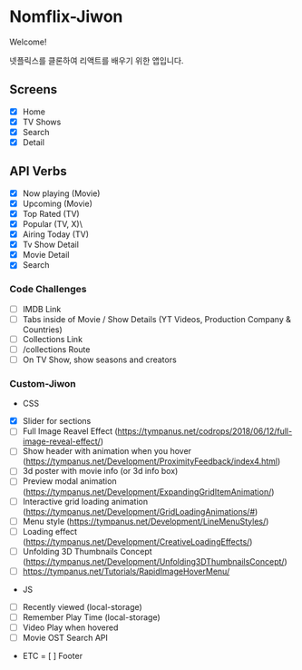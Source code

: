 # Nomflix-Jiwon

Welcome!

넷플릭스를 클론하여 리액트를 배우기 위한 앱입니다.

## Screens

 - [x] Home
 - [x] TV Shows
 - [x] Search
 - [x] Detail
 
 ## API Verbs

 - [x] Now playing (Movie)
 - [x] Upcoming (Movie)
 - [x] Top Rated (TV)
 - [x] Popular (TV, X)\
 - [x] Airing Today (TV)
 - [x] Tv Show Detail
 - [x] Movie Detail
 - [x] Search

 ### Code Challenges
 - [ ] IMDB Link
 - [ ] Tabs inside of Movie / Show Details (YT Videos, Production Company & Countries)
 - [ ] Collections Link
 - [ ] /collections Route
 - [ ] On TV Show, show seasons and creators

 ### Custom-Jiwon

 - CSS

 - [x] Slider for sections
 - [ ] Full Image Reavel Effect (https://tympanus.net/codrops/2018/06/12/full-image-reveal-effect/)
 - [ ] Show header with animation when you hover (https://tympanus.net/Development/ProximityFeedback/index4.html)
 - [ ] 3d poster with movie info (or 3d info box)
 - [ ] Preview modal animation (https://tympanus.net/Development/ExpandingGridItemAnimation/)
 - [ ] Interactive grid loading animation (https://tympanus.net/Development/GridLoadingAnimations/#)
 - [ ] Menu style (https://tympanus.net/Development/LineMenuStyles/)
 - [ ] Loading effect (https://tympanus.net/Development/CreativeLoadingEffects/)
 - [ ] Unfolding 3D Thumbnails Concept (https://tympanus.net/Development/Unfolding3DThumbnailsConcept/)
 - [ ] https://tympanus.net/Tutorials/RapidImageHoverMenu/

 - JS

 - [ ] Recently viewed (local-storage)
 - [ ] Remember Play Time (local-storage)
 - [ ] Video Play when hovered
 - [ ] Movie OST Search API

 - ETC
 = [ ] Footer